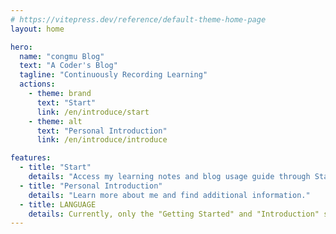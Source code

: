 ```yaml
---
# https://vitepress.dev/reference/default-theme-home-page
layout: home

hero:
  name: "congmu Blog"
  text: "A Coder's Blog"
  tagline: "Continuously Recording Learning"
  actions:
    - theme: brand
      text: "Start"
      link: /en/introduce/start
    - theme: alt
      text: "Personal Introduction"
      link: /en/introduce/introduce

features:
  - title: "Start"
    details: "Access my learning notes and blog usage guide through Start."
  - title: "Personal Introduction"
    details: "Learn more about me and find additional information."
  - title: LANGUAGE
    details: Currently, only the "Getting Started" and "Introduction" sections are available in English. The rest of the notes are not supported at this time. Apologies for the inconvenience.
---
```

